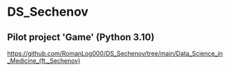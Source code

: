 # DS_Sechenov

## Pilot project 'Game' (Python 3.10)

https://github.com/RomanLog000/DS_Sechenov/tree/main/Data_Science_in_Medicine_(ft._Sechenov)

